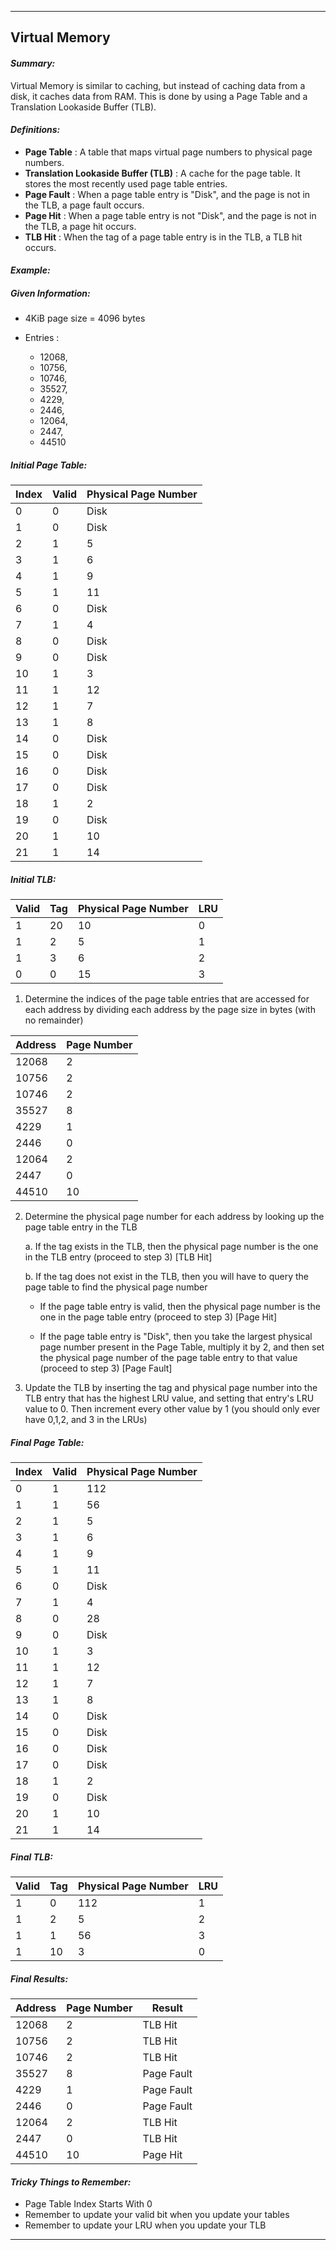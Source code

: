 ***
## Virtual Memory

#### **_Summary:_**
Virtual Memory is similar to caching, but instead of caching data from a disk, it caches data from RAM. This is done by using a Page Table and a Translation Lookaside Buffer (TLB). 

#### **_Definitions:_**
- **Page Table**
: A table that maps virtual page numbers to physical page numbers. 
- **Translation Lookaside Buffer (TLB)**
: A cache for the page table. It stores the most recently used page table entries.
- **Page Fault**
: When a page table entry is "Disk", and the page is not in the TLB, a page fault occurs. 
- **Page Hit**
: When a page table entry is not "Disk", and the page is not in the TLB, a page hit occurs.
- **TLB Hit**
: When the tag of a page table entry is in the TLB, a TLB hit occurs.

#### **_Example:_**

##### Given Information: 
- 4KiB page size = 4096 bytes
- Entries :

  - 12068, 
  - 10756, 
  - 10746,
  - 35527,
  - 4229, 
  - 2446,
  - 12064, 
  - 2447, 
  - 44510

##### Initial Page Table:
| Index | Valid | Physical Page Number |
|-------|-------|---------------------|
| 0 | 0 | Disk |
| 1 | 0 | Disk |
| 2 | 1 | 5 |
| 3 | 1 | 6 |
| 4 | 1 | 9 |
| 5 | 1 | 11 |
| 6 | 0 | Disk |
| 7 | 1 | 4 |
| 8 | 0 | Disk |
| 9 | 0 | Disk |
| 10 | 1 | 3 |
| 11 | 1 | 12 |
| 12 | 1 | 7 |
| 13 | 1 | 8 |
| 14 | 0 | Disk |
| 15 | 0 | Disk |
| 16 | 0 | Disk |
| 17 | 0 | Disk |
| 18 | 1 | 2 |
| 19 | 0 | Disk |
| 20 | 1 | 10 |
| 21 | 1 | 14 |

##### Initial TLB:
| Valid | Tag | Physical Page Number | LRU |
|-------|-----|---------------------|-----|
| 1 | 20 | 10 | 0 |
| 1 | 2 | 5 | 1 |
| 1 | 3 | 6 | 2 |
| 0 | 0 | 15 | 3 |

1. Determine the indices of the page table entries that are accessed for each address by dividing each address by the page size in bytes (with no remainder)

| Address | Page Number |
|---------|-------------|
| 12068   | 2           |
| 10756   | 2           |
| 10746   | 2           |
| 35527   | 8           |
| 4229    | 1           |
| 2446    | 0           |
| 12064   | 2           |
| 2447    | 0           |
| 44510   | 10          |

2. Determine the physical page number for each address by looking up the page table entry in the TLB

    a. If the tag exists in the TLB, then the physical page number is the one in the TLB entry (proceed to step 3) [TLB Hit]

    b. If the tag does not exist in the TLB, then you will have to query the page table to find the physical page number

    - If the page table entry is valid, then the physical page number is the one in the page table entry (proceed to step 3) [Page Hit]

    - If the page table entry is "Disk", then you take the largest physical page number present in the Page Table, multiply it by 2, and then set the physical page number of the page table entry to that value (proceed to step 3) [Page Fault]

3. Update the TLB by inserting the tag and physical page number into the TLB entry that has the highest LRU value, and setting that entry's LRU value to 0. Then increment every other value by 1 (you should only ever have 0,1,2, and 3 in the LRUs)

##### Final Page Table:

| Index | Valid | Physical Page Number |
|-------|-------|---------------------|
| 0 | 1 | 112 |
| 1 | 1 | 56 |
| 2 | 1 | 5 |
| 3 | 1 | 6 |
| 4 | 1 | 9 |
| 5 | 1 | 11 |
| 6 | 0 | Disk |
| 7 | 1 | 4 |
| 8 | 0 | 28 |
| 9 | 0 | Disk |
| 10 | 1 | 3 |
| 11 | 1 | 12 |
| 12 | 1 | 7 |
| 13 | 1 | 8 |
| 14 | 0 | Disk |
| 15 | 0 | Disk |
| 16 | 0 | Disk |
| 17 | 0 | Disk |
| 18 | 1 | 2 |
| 19 | 0 | Disk |
| 20 | 1 | 10 |
| 21 | 1 | 14 |

##### Final TLB:
| Valid | Tag | Physical Page Number | LRU |
|-------|-----|---------------------|-----|
| 1 | 0 | 112 | 1 |
| 1 | 2 | 5 | 2 |
| 1 | 1 | 56 | 3 |
| 1 | 10 | 3 | 0 |

##### Final Results:
| Address | Page Number | Result |
|---------|-------------|--------|
| 12068   | 2           | TLB Hit|
| 10756   | 2           | TLB Hit|
| 10746   | 2           | TLB Hit|
| 35527   | 8           | Page Fault |
| 4229    | 1           | Page Fault |
| 2446    | 0           | Page Fault |
| 12064   | 2           | TLB Hit|
| 2447    | 0           | TLB Hit|
| 44510   | 10          | Page Hit |


#### **_Tricky Things to Remember:_**
- Page Table Index Starts With 0
- Remember to update your valid bit when you update your tables
- Remember to update your LRU when you update your TLB

***